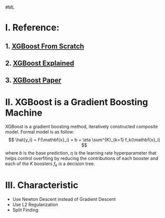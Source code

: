 #ML 

# I. Reference:
## 1. [XGBoost From Scratch](https://randomrealizations.com/posts/xgboost-from-scratch/)
## 2. [XGBoost Explained](https://randomrealizations.com/posts/xgboost-explained/index.html)
## 3. [XGBoost Paper](https://www.kdd.org/kdd2016/papers/files/rfp0697-chenAemb.pdf)

# II. XGBoost is a Gradient Boosting Machine
XGBoost is a gradient boosting method, iteratively constructed composite model. Formal model is as follow:
$$ \hat{y_i} = F(\mathbf{x}_i) = b + \eta \sum^{K}_{k=1} f_k(\mathbf{x}_i) $$
where $b$ is the base prediction, $\eta$ is the learning rate hyperparameter that helps control overfiting by reducing the contributions of each booster and each of the $K$ boosters $f_k$ is a decision tree.

# III. Characteristic
- Use Newton Descent instead of Gradient Descent
- Use L2 Regularization
- Split Finding